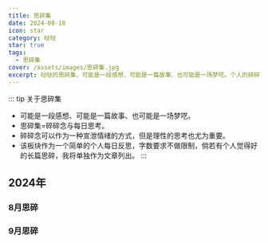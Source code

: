 ```yaml
---
title: 思碎集
date: 2024-08-18
icon: star
category: 哒哒
star: true
tags:
  - 思碎集
cover: /assets/images/思碎集.jpg
excerpt: 哒哒的思碎集，可能是一段感想、可能是一篇故事、也可能是一场梦呓。个人的碎碎念与每日反思板块。
---
```


::: tip 关于思碎集
- 可能是一段感想、可能是一篇故事、也可能是一场梦呓。
- 思碎集=碎碎念与每日思考。
- 碎碎念可以作为一种宣泄情绪的方式，但是理性的思考也尤为重要。
- 该板块作为一个简单的个人每日反思，字数要求不做限制，倘若有个人觉得好的长篇思碎，我将单独作为文章列出。
:::

## 2024年

### 8月思碎

<LittleTalk arr='[
    {"time": "2024-08-18", "content": "今天全国计算机设计大赛人工智能赛道也已经顺利结束了，班上有同学成功拿下了国一，对于他们的付出拿下的成就我表示由衷的祝贺🎉🎉。心里暗暗有些酸痛😎，不过也没有什么特别灰心的，来年再战！"},
	{"time": "2024-08-20", "content": "黑猴今天开测了，祝国产3A游戏越来越多、越来越好，内容也多元化起来！可惜俺没得能力拿下，以后补票。🫡"},
    {"time": "2024-08-20", "content": "黑猴很好玩，使我的金箍棒旋转。家庭共享游玩同学的，无奈打了一晚的佛脸大老鼠（幽魂）。悲哉！"},
    {"time": "2024-08-23", "content": "今天顺利通关黑猴第二章，虎先锋算是给猴头撑死的！"},
	{"time": "2024-08-27", "content": "今天和同学（丁）去看了《异形：夺命舰》，但是不小心买成4D了！影院空旷就四个人，椅子很摇，机箱风很大，感觉有种被异形追着咬的推背感，体验感拉满了！😨😭"},
	{"time": "2024-08-28", "content": "焦焦只是想保护莱利，她有着很强的分析能力和处事计划，但也很弱小。所有的情绪都是为了自己更好，我们不能去束缚禁锢任何一个，去学会爱自己，去善用和发现情绪的价值。——摘想自《头脑特工队2》"},
	{"time":"2024-08-29","content":"今天读完了《认知觉醒》，其中书的结尾是关于写好每日反思的内容，作者特别提到了写每日反思要与碎碎念区别开来，不然就变成了纯粹的情绪宣泄，于是我就在想，是否要取消碎碎念板块，改为每日反思呢？emm…… 还是留下来好了，作为一个情绪的宣泄口吧，同时也可以将每日反思整合进来。我想到了一个好名字，就叫”思碎集“吧"},
	{"time":"2024-08-30 阅读感悟","content":"关于《认知觉醒》一书，给我的启发很多。我认为贯穿全书的一个中心论点就是：结合自己的感性与理性去认知世界。人的大脑分为理性和感性两个脑区，理性有着沉着的处事能力，但缺乏力量，容易被感性打倒；感性拥有原始以来的本能，但缺乏现代社会的长远思考能力。我们要学会将二者结合，利用理性的辩思和感性的驱动力去认识自我、改变自我！同时，书中对于学习和行动做了许多方法论的指导，譬如”早冥读写跑“等方面的知识和方法。重要的是我们要将方法论转化为行动，唯有行动才能带来真正的改变！全书语调自然，作者用通俗的口吻像一位朋友一般讲述自己的思考，令我受益匪浅，在此对周岭先生表示感谢！我将用实际的行动去论证书中的内容。"},
	{"time":"2024-08-30","content":"2022年开始我就步入了无纸化学习中，大部分的课堂书籍和资料我都能够找到电子版，也形成了一套自己的找电子书方法。唯独一样我无法立即找到电子版——新出版的书籍。新书普遍管理严格，相应的电子版只能靠自己手动拍照转换为pdf，这一步骤实在是效率极低，我在想是否要重新回归纸本呢？或者用更快速的录入方式，可惜天下没有白嫖的午餐。我想可以只重点录入我需要的，毕竟一本书的知识点不是完全能通读和记录的，我要找到的是自己有所感悟和当下理解最深刻的。"},
	{"time":"2024-08-31 月末总结","content":"说是月末总结，不如作为假期总结。暑期看完两本书，一本课内的《Spring Boot 企业级开发教程》、一本课外的《认知觉醒》。共去影院看了三场电影，第一部《神偷奶爸4》（大型吃情怀大烂片）、第二部《死侍3》（情怀彩蛋拉满趣味十足）、第三部《异形：夺命舰》（低成本精良恐怖惊悚片）。假期大部分时间都宅在家里，虽然没有出游，但我也算畅游书本。同时完成了博客搭建，写了26篇文章。还看了3季的美剧《浴血黑帮 1-6季》（民风淳朴伯明翰，十佳青年谢尔比）。游戏尚未有通关的，但是见证了《黑神话：悟空》在中国3A游戏领域的重要里程碑。假期匆匆、转眼步入学业，沉下心来，继续出发！"}
]'></LittleTalk>

### 9月思碎

<LittleTalk arr='[
    {"time": "2024-09-01", "content": "本月开始阅读新书《布鲁克林有棵树》，弗兰茜给我的第一印象是一位既有孩童般的纯真又有大人一般成熟思维的女孩，生活的贫穷没有击垮她的意志，她以一种独有的思维方式去认识生活，去体会生活的富足，去给予她的亲人不属于她这个阶段的关心和体贴。她对生活的认真和未来的向往使我感动！也许我也可以向她一样，去换一个视角对待生活的困苦，就有不同的体会了。"}
]'></LittleTalk>